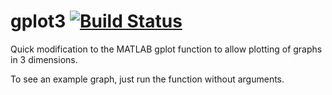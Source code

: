 # gplot3 [![Build Status](https://travis-ci.org/cmccomb/gplot3.svg?branch=master)](https://travis-ci.org/cmccomb/gplot3)
Quick modification to the MATLAB gplot function to allow plotting of graphs in 3 dimensions.

To see an example graph, just run the function without arguments.
